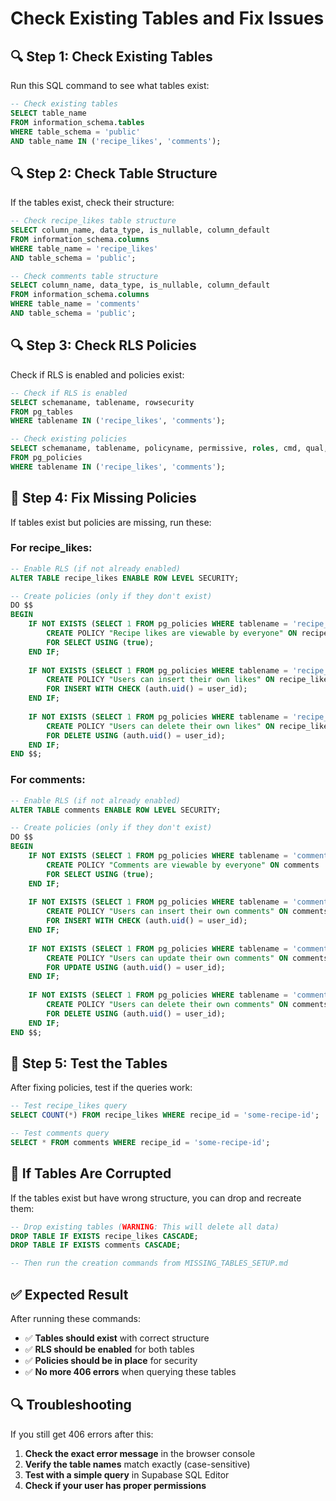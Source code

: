 # Check Existing Tables and Fix Issues

## 🔍 Step 1: Check Existing Tables

Run this SQL command to see what tables exist:

```sql
-- Check existing tables
SELECT table_name 
FROM information_schema.tables 
WHERE table_schema = 'public' 
AND table_name IN ('recipe_likes', 'comments');
```

## 🔍 Step 2: Check Table Structure

If the tables exist, check their structure:

```sql
-- Check recipe_likes table structure
SELECT column_name, data_type, is_nullable, column_default
FROM information_schema.columns 
WHERE table_name = 'recipe_likes' 
AND table_schema = 'public';

-- Check comments table structure
SELECT column_name, data_type, is_nullable, column_default
FROM information_schema.columns 
WHERE table_name = 'comments' 
AND table_schema = 'public';
```

## 🔍 Step 3: Check RLS Policies

Check if RLS is enabled and policies exist:

```sql
-- Check if RLS is enabled
SELECT schemaname, tablename, rowsecurity 
FROM pg_tables 
WHERE tablename IN ('recipe_likes', 'comments');

-- Check existing policies
SELECT schemaname, tablename, policyname, permissive, roles, cmd, qual, with_check
FROM pg_policies 
WHERE tablename IN ('recipe_likes', 'comments');
```

## 🔧 Step 4: Fix Missing Policies

If tables exist but policies are missing, run these:

### For recipe_likes:
```sql
-- Enable RLS (if not already enabled)
ALTER TABLE recipe_likes ENABLE ROW LEVEL SECURITY;

-- Create policies (only if they don't exist)
DO $$
BEGIN
    IF NOT EXISTS (SELECT 1 FROM pg_policies WHERE tablename = 'recipe_likes' AND policyname = 'Recipe likes are viewable by everyone') THEN
        CREATE POLICY "Recipe likes are viewable by everyone" ON recipe_likes
        FOR SELECT USING (true);
    END IF;
    
    IF NOT EXISTS (SELECT 1 FROM pg_policies WHERE tablename = 'recipe_likes' AND policyname = 'Users can insert their own likes') THEN
        CREATE POLICY "Users can insert their own likes" ON recipe_likes
        FOR INSERT WITH CHECK (auth.uid() = user_id);
    END IF;
    
    IF NOT EXISTS (SELECT 1 FROM pg_policies WHERE tablename = 'recipe_likes' AND policyname = 'Users can delete their own likes') THEN
        CREATE POLICY "Users can delete their own likes" ON recipe_likes
        FOR DELETE USING (auth.uid() = user_id);
    END IF;
END $$;
```

### For comments:
```sql
-- Enable RLS (if not already enabled)
ALTER TABLE comments ENABLE ROW LEVEL SECURITY;

-- Create policies (only if they don't exist)
DO $$
BEGIN
    IF NOT EXISTS (SELECT 1 FROM pg_policies WHERE tablename = 'comments' AND policyname = 'Comments are viewable by everyone') THEN
        CREATE POLICY "Comments are viewable by everyone" ON comments
        FOR SELECT USING (true);
    END IF;
    
    IF NOT EXISTS (SELECT 1 FROM pg_policies WHERE tablename = 'comments' AND policyname = 'Users can insert their own comments') THEN
        CREATE POLICY "Users can insert their own comments" ON comments
        FOR INSERT WITH CHECK (auth.uid() = user_id);
    END IF;
    
    IF NOT EXISTS (SELECT 1 FROM pg_policies WHERE tablename = 'comments' AND policyname = 'Users can update their own comments') THEN
        CREATE POLICY "Users can update their own comments" ON comments
        FOR UPDATE USING (auth.uid() = user_id);
    END IF;
    
    IF NOT EXISTS (SELECT 1 FROM pg_policies WHERE tablename = 'comments' AND policyname = 'Users can delete their own comments') THEN
        CREATE POLICY "Users can delete their own comments" ON comments
        FOR DELETE USING (auth.uid() = user_id);
    END IF;
END $$;
```

## 🔧 Step 5: Test the Tables

After fixing policies, test if the queries work:

```sql
-- Test recipe_likes query
SELECT COUNT(*) FROM recipe_likes WHERE recipe_id = 'some-recipe-id';

-- Test comments query  
SELECT * FROM comments WHERE recipe_id = 'some-recipe-id';
```

## 🚨 If Tables Are Corrupted

If the tables exist but have wrong structure, you can drop and recreate them:

```sql
-- Drop existing tables (WARNING: This will delete all data)
DROP TABLE IF EXISTS recipe_likes CASCADE;
DROP TABLE IF EXISTS comments CASCADE;

-- Then run the creation commands from MISSING_TABLES_SETUP.md
```

## ✅ Expected Result

After running these commands:

- ✅ **Tables should exist** with correct structure
- ✅ **RLS should be enabled** for both tables
- ✅ **Policies should be in place** for security
- ✅ **No more 406 errors** when querying these tables

## 🔍 Troubleshooting

If you still get 406 errors after this:

1. **Check the exact error message** in the browser console
2. **Verify the table names** match exactly (case-sensitive)
3. **Test with a simple query** in Supabase SQL Editor
4. **Check if your user has proper permissions** 